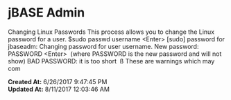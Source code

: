 # jBASE Admin

Changing Linux Passwords This process allows you to change the Linux password for a user. $sudo passwd username &lt;Enter&gt; [sudo] password for jbaseadm: Changing password for user username. New password: PASSWORD &lt;Enter&gt;  (where PASSWORD is the new password and will not show) BAD PASSWORD: it is too short  ß These are warnings which may com  

**Created At:** 6/26/2017 9:47:45 PM  
**Updated At:** 8/11/2017 12:03:46 AM  

